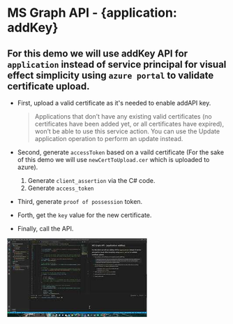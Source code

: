 # MS Graph API - {application: addKey}

## For this demo we will use addKey API for `application` instead of service principal for visual effect simplicity using `azure portal` to validate certificate upload.

- First, upload a valid certificate as it's needed to enable addAPI key.

  > Applications that don’t have any existing valid certificates (no certificates have been added yet, or all certificates have expired), won’t be able to use this service action. You can use the Update application operation to perform an update instead.

- Second, generate `accessToken` based on a vaild certificate (For the sake of this demo we will use `newCertToUpload.cer` which is uploaded to azure).

  1. Generate `client_assertion` via the C# code.
  1. Generate `access_token`

- Third, generate `proof of possession` token.

- Forth, get the `key` value for the new certificate.

- Finally, call the API.

[![MS Graph API - servicePrincipal:addKey](images/youtube.jpg)](https://youtu.be/MOS4L4mMZmc "MS Graph API - servicePrincipal:addKey")
